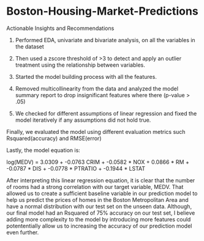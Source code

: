# Boston-Housing-Market-Predictions
Actionable Insights and Recommendations
1. Performed EDA, univariate and bivariate analysis, on all the variables in the dataset

2. Then used a zscore threshold of >3 to detect and apply an outlier treatment using the relationship between variables.

3. Started the model building process with all the features.

4. Removed multicollinearity from the data and analyzed the model summary report to drop insignificant features where there (p-value > .05)

5. We checked for different assumptions of linear regression and fixed the model iteratively if any assumptions did not hold true.

Finally, we evaluated the model using different evaluation metrics such Rsquared(accuracy) and RMSE(error)

Lastly, the model equation is:

log(MEDV) = 3.0309 + -0.0763 CRIM + -0.0582 * NOX + 0.0866 * RM + -0.0787 * DIS + -0.0778 * PTRATIO + -0.1944 * LSTAT

After interpreting this linear regression equation, it is clear that the number of rooms had a strong correlation with our target variable, MEDV. That allowed us to create a sufficient baseline variable in our prediction model to help us predict the prices of homes in the Boston Metropolitan Area and have a normal distribution with our test set on the unseen data. Although, our final model had an Rsquared of 75% accuracy on our test set, I believe adding more complexity to the model by introducing more features could potententially allow us to increasing the accuracy of our prediction model even further.

